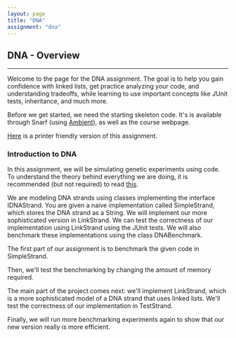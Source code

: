 ```yaml
---
layout: page
title: "DNA"
assignment: "dna"
---
```


## DNA - Overview
---

Welcome to the page for the DNA assignment. The goal is to help you gain confidence with linked lists, get practice analyzing your code, and understanding tradeoffs, while learning to use important concepts like JUnit tests, inheritance, and much more.

Before we get started, we need the starting skeleton code. It's is available through Snarf (using [Ambient](https://www.cs.duke.edu/csed/ambient/)), as well as the course webpage.

[Here](/dna/printer-friendly) is a printer friendly version of this assignment.

### Introduction to DNA

In this assignment, we will be simulating genetic experiments using code. To understand the theory behind everything we are doing, it is recommended (but not required) to read [this](/dna/theory.html).

We are modeling DNA strands using classes implementing the interface IDNAStrand. You are given a naive implementation called SimpleStrand, which stores the DNA strand as a String. We will implement our more sophisticated version in LinkStrand. We can test the correctness of our implementation using LinkStrand using the JUnit tests. We will also benchmark these implementations using the class DNABenchmark.

The first part of our assignment is to benchmark the given code in SimpleStrand.

Then, we'll test the benchmarking by changing the amount of memory required.

The main part of the project comes next: we'll implement LinkStrand, which is a more sophisticated model of a DNA strand that uses linked lists. We'll test the correctness of our implementation in TestStrand.

Finally, we will run more benchmarking experiments again to show that our new version really is more efficient.

